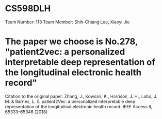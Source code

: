 # CS598DLH
Team Number: 113
Team Member: Shih-Chiang Lee, Xiaoyi Jie
# The paper we choose is No.278, "patient2vec: a personalized interpretable deep representation of the longitudinal electronic health record"
Citation to the original paper:
Zhang, J., Kowsari, K., Harrison, J. H., Lobo, J. M. & Barnes, L. E. patient2Vec:
a personalized interpretable deep representation of the longitudinal electronic
health record. IEEE Access 6, 65333–65346 (2018).

